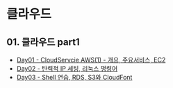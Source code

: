 # 클라우드

## 01. 클라우드 part1

- [Day01 - CloudServcie AWS(1) - 개요, 주요서비스, EC2](./doc/_01.md)
- [Day02 - 탄력적 IP 세팅, 리눅스 명령어](./doc/_02.md)
- [Day03 - Shell 연습, RDS, S3와 CloudFont](./doc/_03.md)
